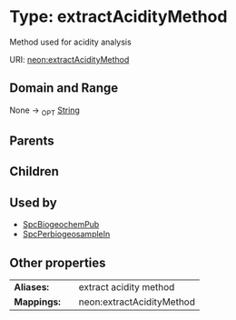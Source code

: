 
# Type: extractAcidityMethod


Method used for acidity analysis

URI: [neon:extractAcidityMethod](https://data.neonscience.org/extractAcidityMethod)


## Domain and Range

None ->  <sub>OPT</sub> [String](types/String.md)

## Parents


## Children


## Used by

 * [SpcBiogeochemPub](SpcBiogeochemPub.md)
 * [SpcPerbiogeosampleIn](SpcPerbiogeosampleIn.md)

## Other properties

|  |  |  |
| --- | --- | --- |
| **Aliases:** | | extract acidity method |
| **Mappings:** | | neon:extractAcidityMethod |

